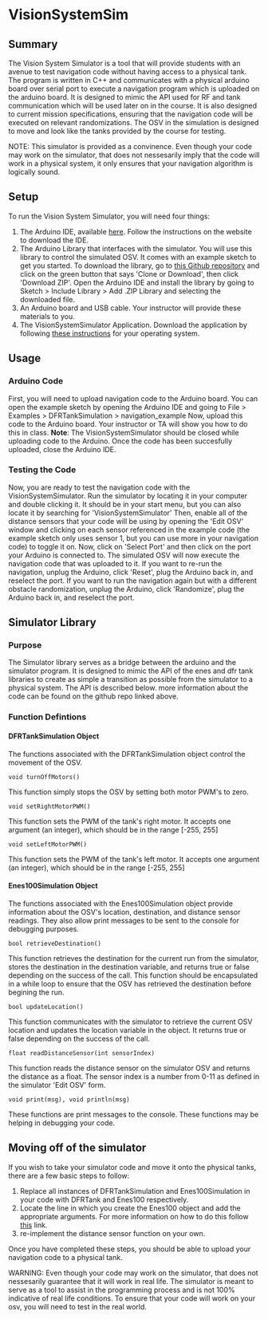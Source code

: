 # VisionSystemSim #

## Summary ##
The Vision System Simulator is a tool that will provide students with an avenue to test navigation code without having access to a physical tank. The program is written in C++ and communicates with a physical arduino board over serial port to execute a navigation program which is uploaded on the arduino board. It is designed to mimic the API used for RF and tank communication which will be used later on in the course. It is also designed to current mission specifications, ensuring that the navigation code will be executed on relevant randomizations. The OSV in the simulation is designed to move and look like the tanks provided by the course for testing. 

NOTE: This simulator is provided as a convinence. Even though your code may work on the simulator, that does not nessesarily imply that the code will work in a physical system, it only ensures that your navigation algorithm is logically sound.

## Setup ##
To run the Vision System Simulator, you will need four things:
1. The Arduino IDE, available [here](https://www.arduino.cc/en/Main/Software#download). Follow the instructions on the website to download the IDE.
2. The Arduino Library that interfaces with the simulator. You will use this library to control the simulated OSV. It comes with an example sketch to get you started. To download the library, go to [this Github repository](https://github.com/umdenes100/SimulatorArduinoLibrary) and click on the green button that says 'Clone or Download', then click 'Download ZIP'.  Open the Arduino IDE and install the library by going to Sketch > Include Library > Add .ZIP Library and selecting the downloaded file.
3. An Arduino board and USB cable. Your instructor will provide these materials to you.
4. The VisionSystemSimulator Application. Download the application by following [these instructions](https://github.com/umdenes100/VisionSystemSimulatorInstallers/blob/master/README.md) for your operating system.

## Usage ##

### Arduino Code ###
First, you will need to upload navigation code to the Arduino board. You can open the example sketch by opening the Arduino IDE and going to File > Examples > DFRTankSimulation > navigation_example
Now, upload this code to the Arduino board. Your instructor or TA will show you how to do this in class.
**Note**: The VisionSystemSimulator should be closed while uploading code to the Arduino.
Once the code has been succesfully uploaded, close the Arduino IDE.

### Testing the Code ###
Now, you are ready to test the navigation code with the VisionSystemSimulator.
Run the simulator by locating it in your computer and double clicking it. It should be in your start menu, but you can also locate it by searching for 'VisionSystemSimulator'
Then, enable all of the distance sensors that your code will be using by opening the 'Edit OSV' window and clicking on each sensor referenced in the example code (the example sketch only uses sensor 1, but you can use more in your navigation code) to toggle it on.
Now, click on 'Select Port' and then click on the port your Arduino is connected to.
The simulated OSV will now execute the navigation code that was uploaded to it. If you want to re-run the navigation, unplug the Arduino, click 'Reset', plug the Arduino back in, and reselect the port. If you want to run the navigation again but with a different obstacle randomization, unplug the Arduino, click 'Randomize', plug the Arduino back in, and reselect the port.

## Simulator Library ##

### Purpose ###
The Simulator library serves as a bridge between the arduino and the simulator program. It is designed to mimic the API of the enes and dfr tank libraries to create as simple a transition as possible from the simulator to a physical system. The API is described below. more information about the code can be found on the github repo linked above.

### Function Defintions ###

#### DFRTankSimulation Object ####

The functions associated with the DFRTankSimulation object control the movement of the OSV. 


`void turnOffMotors()`

This function simply stops the OSV by setting both motor PWM's to zero.


`void setRightMotorPWM()`

This function sets the PWM of the tank's right motor. It accepts one argument (an integer), which should be in the range [-255, 255]

`void setLeftMotorPWM()`

This function sets the PWM of the tank's left motor. It accepts one argument (an integer), which should be in the range [-255, 255]


#### Enes100Simulation Object ####

The functions associated with the Enes100Simulation object provide information about the OSV's location, destination, and distance sensor readings. They also allow print messages to be sent to the console for debugging purposes. 


`bool retrieveDestination()`

This function retrieves the destination for the current run from the simulator, stores the destination in the destination variable, and returns true or false depending on the success of the call. This function should be encapsulated in a while loop to ensure that the OSV has retrieved the destination before begining the run.


`bool updateLocation()`

This function communicates with the simulator to retrieve the current OSV location and updates the location variable in the object. It returns true or false depending on the success of the call.


`float readDistanceSensor(int sensorIndex)`

This function reads the distance sensor on the simulator OSV and returns the distance as a float. The sensor index is a number from 0-11 as defined in the simulator 'Edit OSV' form.


`void print(msg), void println(msg)`

These functions are print messages to the console. These functions may be helping in debugging your code. 

## Moving off of the simulator ##
If you wish to take your simulator code and move it onto the physical tanks, there are a few basic steps to follow:
1. Replace all instances of DFRTankSimulation and Enes100Simulation in your code with DFRTank and Enes100 respectively.
2. Locate the line in which you create the Enes100 object and add the appropriate arguments. For more information on how to do this follow [this](https://github.com/umdenes100/Enes100ArduinoLibrary) link.
3. re-implement the distance sensor function on your own.

Once you have completed these steps, you should be able to upload your navigation code to a physical tank. 

WARNING: Even though your code may work on the simulator, that does not nessesarily guarantee that it will work in real life. The simulator is meant to serve as a tool to assist in the programming process and is not 100% indicative of real life conditions. To ensure that your code will work on your osv, you will need to test in the real world.